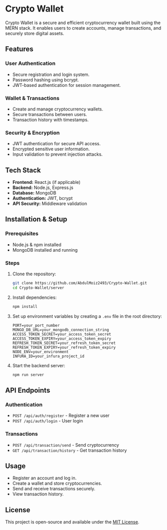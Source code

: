 # Crypto Wallet

Crypto Wallet is a secure and efficient cryptocurrency wallet built using the MERN stack. It enables users to create accounts, manage transactions, and securely store digital assets.

## Features

### User Authentication

- Secure registration and login system.
- Password hashing using bcrypt.
- JWT-based authentication for session management.

### Wallet & Transactions

- Create and manage cryptocurrency wallets.
- Secure transactions between users.
- Transaction history with timestamps.

### Security & Encryption

- JWT authentication for secure API access.
- Encrypted sensitive user information.
- Input validation to prevent injection attacks.

## Tech Stack

- **Frontend:** React.js (if applicable)
- **Backend:** Node.js, Express.js
- **Database:** MongoDB
- **Authentication:** JWT, bcrypt
- **API Security:** Middleware validation

## Installation & Setup

### Prerequisites

- Node.js & npm installed
- MongoDB installed and running

### Steps

1. Clone the repository:
   ```bash
   git clone https://github.com/AbdulMoiz2493/Crypto-Wallet.git
   cd Crypto-Wallet/server
   ```
2. Install dependencies:
   ```bash
   npm install
   ```
3. Set up environment variables by creating a `.env` file in the root directory:
   ```plaintext
   PORT=your_port_number
   MONGO_DB_URL=your_mongodb_connection_string
   ACCESS_TOKEN_SECRET=your_access_token_secret
   ACCESS_TOKEN_EXPIRY=your_access_token_expiry
   REFRESH_TOKEN_SECRET=your_refresh_token_secret
   REFRESH_TOKEN_EXPIRY=your_refresh_token_expiry
   NODE_ENV=your_environment
   INFURA_ID=your_infura_project_id
   ```
4. Start the backend server:
   ```bash
   npm run server
   ```

## API Endpoints

### Authentication

- `POST /api/auth/register` - Register a new user
- `POST /api/auth/login` - User login

### Transactions

- `POST /api/transaction/send` - Send cryptocurrency
- `GET /api/transaction/history` - Get transaction history

## Usage

- Register an account and log in.
- Create a wallet and store cryptocurrencies.
- Send and receive transactions securely.
- View transaction history.

## License

This project is open-source and available under the [MIT License](LICENSE).

 
